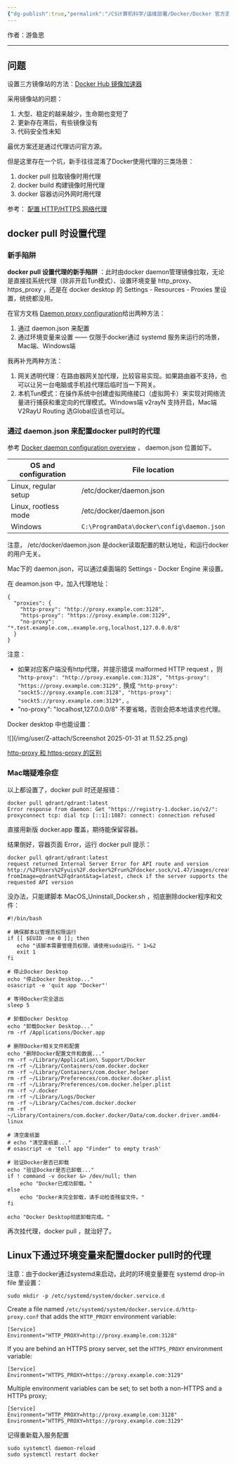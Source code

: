 ```yaml
---
{"dg-publish":true,"permalink":"/CS计算机科学/运维部署/Docker/Docker 官方源镜像拉取/","noteIcon":"","created":"2025-01-31T18:26:56.001+08:00","updated":"2025-04-29T11:14:22.982+08:00"}
---
```



作者：游鱼思

---
## 问题

设置三方镜像站的方法：[Docker Hub 镜像加速器](https://gist.github.com/y0ngb1n/7e8f16af3242c7815e7ca2f0833d3ea6#docker-hub-%E9%95%9C%E5%83%8F%E5%8A%A0%E9%80%9F%E5%99%A8)

采用镜像站的问题：

1. 大型、稳定的越来越少，生命期也变短了
2. 更新存在滞后，有些镜像没有
3. 代码安全性未知

最优方案还是通过代理访问官方源。

但是这里存在一个坑，新手往往混淆了Docker使用代理的三类场景：

1. docker pull 拉取镜像时用代理
2. docker build 构建镜像时用代理
3. docker 容器访问外网时用代理

参考： [ 配置 HTTP/HTTPS 网络代理](https://yeasy.gitbook.io/docker_practice/advanced_network/http_https_proxy)

## docker pull 时设置代理
### 新手陷阱
**docker pull 设置代理的新手陷阱** ：此时由docker daemon管理镜像拉取，无论是直接挂系统代理（除非开启Tun模式）、设置环境变量 http_proxy、https_proxy ，还是在 docker desktop 的 Settings - Resources - Proxies 里设置，统统都没用。

在官方文档 [Daemon proxy configuration](https://docs.docker.com/engine/daemon/proxy/)给出两种方法：

1. 通过 daemon.json 来配置
2. 通过环境变量来设置 —— 仅限于docker通过 systemd 服务来运行的场景，Mac端、Windows端

我再补充两种方法：

1. 网关透明代理：在路由器网关加代理，比较容易实现。如果路由器不支持，也可以让另一台电脑或手机挂代理后临时当一下网关。
2. 本机Tun模式：在操作系统中创建虚拟网络接口（虚拟网卡）来实现对网络流量进行捕获和重定向的代理模式。Windows端 v2rayN 支持开启，Mac端V2RayU Routing 选Global应该也可以。

### 通过 daemon.json 来配置docker pull时的代理

参考 [Docker daemon configuration overview](https://docs.docker.com/engine/daemon/)  ， daemon.json 位置如下。

| OS and configuration | File location                              |
| -------------------- | ------------------------------------------ |
| Linux, regular setup | /etc/docker/daemon.json                    |
| Linux, rootless mode | /etc/docker/daemon.json                    |
| Windows              | `C:\ProgramData\docker\config\daemon.json` |

注意， /etc/docker/daemon.json 是docker读取配置的默认地址，和运行docker的用户无关。

Mac下的 daemon.json，可以通过桌面端的  Settings - Docker Engine 来设置。

在 deamon.json 中，加入代理地址：

```
{
  "proxies": {
    "http-proxy": "http://proxy.example.com:3128",
    "https-proxy": "https://proxy.example.com:3129",
    "no-proxy": "*.test.example.com,.example.org,localhost,127.0.0.0/8"
  }
}
```

注意：  

- 如果对应客户端没有http代理，并提示错误 malformed HTTP request ，则 `"http-proxy": "http://proxy.example.com:3128", "https-proxy": "https://proxy.example.com:3129",`  换成 `"http-proxy": "sockt5://proxy.example.com:3128", "https-proxy": "sockt5://proxy.example.com:3129",`  。
- "no-proxy": "localhost,127.0.0.0/8" 不要省略，否则会把本地请求也代理。

Docker desktop 中也能设置：

![](/img/user/Z-attach/Screenshot 2025-01-31 at 11.52.25.png)

[http-proxy 和 https-proxy 的区别](../Network/http-proxy%20和%20https-proxy%20的区别.md)

### Mac端疑难杂症

以上都设置了，docker pull 时还是报错：

```shell
docker pull qdrant/qdrant:latest
Error response from daemon: Get "https://registry-1.docker.io/v2/": proxyconnect tcp: dial tcp [::1]:1087: connect: connection refused
```

直接用新版 docker.app 覆盖，期待能保留容器。

结果倒好，容器页面 Error，运行 docker pull 提示：

```shell
docker pull qdrant/qdrant:latest
request returned Internal Server Error for API route and version http://%2FUsers%2Fyuis%2F.docker%2Frun%2Fdocker.sock/v1.47/images/create?fromImage=qdrant%2Fqdrant&tag=latest, check if the server supports the requested API version
```

没办法，只能建脚本 MacOS_Uninstall_Docker.sh ，彻底删除docker程序和文件：

```shell
#!/bin/bash

# 确保脚本以管理员权限运行
if [[ $EUID -ne 0 ]]; then
   echo "该脚本需要管理员权限，请使用sudo运行。" 1>&2
   exit 1
fi

# 停止Docker Desktop
echo "停止Docker Desktop..."
osascript -e 'quit app "Docker"'

# 等待Docker完全退出
sleep 5

# 卸载Docker Desktop
echo "卸载Docker Desktop..."
rm -rf /Applications/Docker.app

# 删除Docker相关文件和配置
echo "删除Docker配置文件和数据..."
rm -rf ~/Library/Application\ Support/Docker
rm -rf ~/Library/Containers/com.docker.docker
rm -rf ~/Library/Containers/com.docker.helper
rm -rf ~/Library/Preferences/com.docker.docker.plist
rm -rf ~/Library/Preferences/com.docker.helper.plist
rm -rf ~/.docker
rm -rf ~/Library/Logs/Docker
rm -rf ~/Library/Caches/com.docker.docker
rm -rf ~/Library/Containers/com.docker.docker/Data/com.docker.driver.amd64-linux

# 清空废纸篓
# echo "清空废纸篓..."
# osascript -e 'tell app "Finder" to empty trash'

# 验证Docker是否已卸载
echo "验证Docker是否已卸载..."
if ! command -v docker &> /dev/null; then
    echo "Docker已成功卸载。"
else
    echo "Docker未完全卸载，请手动检查残留文件。"
fi

echo "Docker Desktop彻底卸载完成。"
```

再次挂代理，docker pull ，就治好了。

## Linux下通过环境变量来配置docker pull时的代理

注意：由于docker通过systemd来启动，此时的环境变量要在  systemd drop-in file 里设置：

```
sudo mkdir -p /etc/systemd/system/docker.service.d
```

Create a file named `/etc/systemd/system/docker.service.d/http-proxy.conf` that adds the `HTTP_PROXY` environment variable:

```systemd
[Service]
Environment="HTTP_PROXY=http://proxy.example.com:3128"
```

If you are behind an HTTPS proxy server, set the `HTTPS_PROXY` environment variable:

```systemd
[Service]
Environment="HTTPS_PROXY=https://proxy.example.com:3129"
```

Multiple environment variables can be set; to set both a non-HTTPS and a HTTPs proxy;

```systemd
[Service]
Environment="HTTP_PROXY=http://proxy.example.com:3128"
Environment="HTTPS_PROXY=https://proxy.example.com:3129"
```

记得重新载入服务配置

```
sudo systemctl daemon-reload
sudo systemctl restart docker
```
